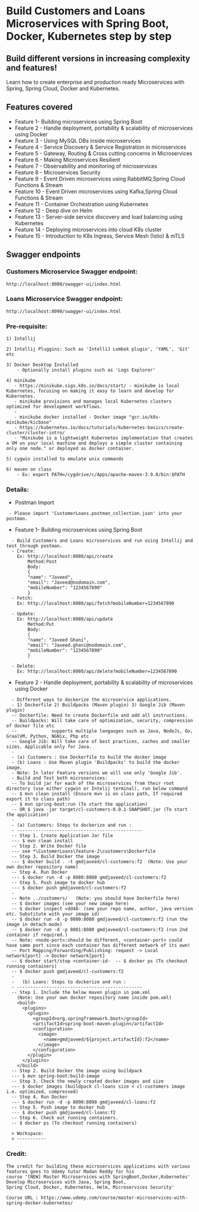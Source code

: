 # Build Customers and Loans Microservices with Spring Boot, Docker, Kubernetes step by step
## Build different versions in increasing complexity and features!

Learn how to create enterprise and production ready Microservices with Spring, Spring Cloud, Docker and Kubernetes.

## Features covered
* Feature 1- Building microservices using Spring Boot
* Feature 2 - Handle deployment, portability &  scalability of microservices using Docker
* Feature 3 - Using MySQL DBs inside microservices
* Feature 4 - Service Discovery & Service Registration in microservices
* Feature 5 - Gateway, Routing & Cross cutting concerns in Microservices
* Feature 6 - Making Microservices Resilient
* Feature 7 - Observability and monitoring of microservices
* Feature 8 - Microservices Security
* Feature 9 - Event Driven microservices using RabbitMQ,Spring Cloud Functions & Stream
* Feature 10 - Event Driven microservices using Kafka,Spring Cloud Functions & Stream
* Feature 11 - Container Orchestration using Kubernetes
* Feature 12 - Deep dive on Helm
* Feature 13 - Server-side service discovery and load balancing using Kubernetes
* Feature 14 - Deploying microservices into cloud K8s cluster
* Feature 15 - Introduction to K8s Ingress, Service Mesh (Istio) & mTLS


## Swagger endpoints
### Customers Microservice Swagger endpoint:
```
http://localhost:8080/swagger-ui/index.html
```

### Loans Microservice Swagger endpoint:
```
http://localhost:8090/swagger-ui/index.html
```

### Pre-requisite:
```
1) Intellij

2) Intellij Pluggins: Such as 'IntelliJ Lombok plugin', 'YAML', 'Git' etc 

3) Docker Desktop Installed 
    - Optionally install plugins such as 'Logs Explorer'

4) minikube 
   - https://minikube.sigs.k8s.io/docs/start/ - minikube is local Kubernetes, focusing on making it easy to learn and develop for Kubernetes.
   - minikube provisions and manages local Kubernetes clusters optimized for development workflows.
   - 
   - minikube docker installed - Docker image "gcr.io/k8s-minikube/kicbase"
   - https://kubernetes.io/docs/tutorials/kubernetes-basics/create-cluster/cluster-intro/
   - "Minikube is a lightweight Kubernetes implementation that creates a VM on your local machine and deploys a simple cluster containing only one node." or deployed as docker container.

5) cygwin installed to emulate unix commands

6) maven on class
    - Ex: export PATH=/cygdrive/c/Apps/apache-maven-3.9.8/bin:$PATH
```

### Details:
* Postman Import
```
 - Please import 'CustomerLoans.postman_collection.json' into your postman.
```

* Feature 1- Building microservices using Spring Boot
```
  - Build Customers and Loans microservices and run using Intellij and test through postman.
  - Create:
    Ex: http://localhost:8080/api/create
        Method:Post
        Body:
        {
        "name": "Javeed",
        "email": "Javeed@nodomain.com",
        "mobileNumber": "1234567890"
        }
  - Fetch:
    Ex: http://localhost:8080/api/fetch?mobileNumber=1234567890
    
  - Update:
    Ex: http://localhost:8080/api/update
        Method:Put
        Body:
        {
        "name": "Javeed Ghani",
        "email": "Javeed.ghani@nodomain.com",
        "mobileNumber": "1234567890"
        } 

  - Delete:          
    Ex: http://localhost:8080/api/delete?mobileNumber=1234567890             
```  
* Feature 2 - Handle deployment, portability &  scalability of microservices using Docker
```
  - Different ways to dockerize the microservice applications.
  - 1) Dockerfile 2) Buildpacks (Maven plugin) 3) Google Jib (Maven plugin)
  -- Dockerfile: Need to create Dockerfile and add all instructions.
  -- Buildpacks: Will take care of optimization, security, compression of docker file etc
  --             supports multiple langauges such as Java, NodeJs, Go, GraalVM, Python, NGNix, Php etc
  -- Google Jib: Will take care of best practices, caches and smaller sizes. Applicable only for Java.
  -
  - (a) Customers : Use Dockerfile to build the docker image
  - (b) Loans : Use Maven plugin 'Buildpacks' to build the docker image. 
  - Note: In later Feature versions we will use only 'Google Jib'.
  - Build and Test both microservices: 
  -- To build jar for each of the microservices from their root directory (use either cygwin or Intelij terminal), run below command
  -- $ mvn clean install (Ensure mvn is on class path, If required export it to class path)
  -- $ mvn spring-boot:run (To start the application)
  -- OR $ java -jar target/cl-customers-0.0.1-SNAPSHOT.jar (To start the application)
  -
  - (a) Customers: Steps to dockerize and run :
  - -----------------------------------------------
  -- Step 1. Create Application Jar file
  --- $ mvn clean install
  -- Step 2. Write Docker file
  --- see *\CustomerLoans\feature-2\customers\Dockerfile
  -- Step 3. Build Docker the image
  --- $ docker build . -t gmdjaveed/cl-customers:f2  (Note: Use your own docker repository name)
  -- Step 4. Run Docker
  --- $ docker run -d -p 8080:8080 gmdjaveed/cl-customers:f2
  -- Step 5. Push image to docker hub
  --- $ docker push gmdjaveed/cl-customers:f2
  -
  -- Note ../customers/   (Note: you should have Dockerfile here)
  -- $ docker images (see your new image here)
  -- $ docker inspect <dd48- (see your repo name, author, java version etc. Substitute with your image id)
  -- $ docker run -d -p 8080:8080 gmdjaveed/cl-customers:f2 (run the image in detach mode)
  -- $ docker run -d -p 8081:8080 gmdjaveed/cl-customers:f2 (run 2nd container if required.)
  -- Note: <node-port>:should be different, <container-port> could have same port since each container has different network of its own!
  -- Port Mapping/Forwarding/Publishing: request -> Local network[port] -> Docker network[port]
  -- $ docker start/stop <container-id-  -- $ docker ps (To checkout running containers)
  -- $ docker push gmdjaveed/cl-customers:f2
  -
  -   (b) Loans: Steps to dockerize and run :
  - -----------------------------------------------
  -- Step 1. Include the below maven plugin in pom.xml
    (Note: Use your own docker repository name inside pom.xml)
    <build>
      <plugins>
        <plugin>
		  <groupId>org.springframework.boot</groupId>
		  <artifactId>spring-boot-maven-plugin</artifactId>
		  <configuration>
		    <image>
		      <name>gmdjaveed/${project.artifactId}:f2</name>
		    </image>
		  </configuration>
		</plugin>
	  </plugins>
    </build>	
  -- Step 2. Build Docker the image using buildpack
  --- $ mvn spring-boot:build-image   
  -- Step 3. Check the newly created docker images and size 
  --- $ docker images (buildpack cl-loans size < cl-customers image i.e. optimized, compressed)
  -- Step 4. Run Docker
  --- $ docker run -d -p 8090:8090 gmdjaveed/cl-loans:f2
  -- Step 5. Push image to docker hub
  --- $ docker push gmdjaveed/cl-loans:f2
  -- Step 6. Check out running containers.
  -- $ docker ps (To checkout running containers)
  
  > Workspace:
  > ----------- 
```

### Credit:
```
The credit for building these microservices applications with various features goes to Udemy tutor Madan Reddy for his 
course '[NEW] Master Microservices with SpringBoot,Docker,Kubernetes' Develop Microservices with Java, Spring Boot, 
Spring Cloud, Docker, Kubernetes, Helm, Microservices Security'

Course URL : https://www.udemy.com/course/master-microservices-with-spring-docker-kubernetes/
```